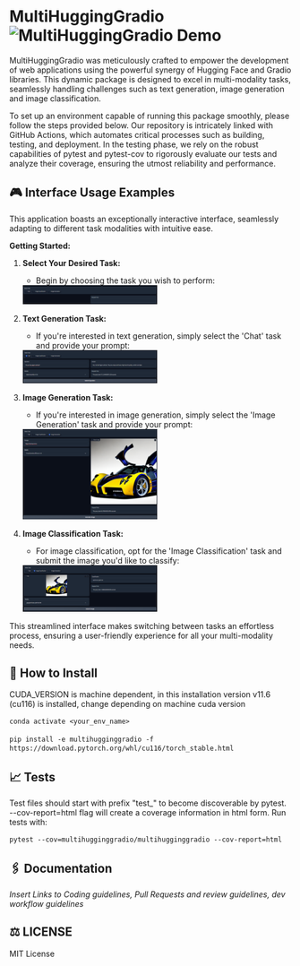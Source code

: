 MultiHuggingGradio  ![MultiHuggingGradio Demo](https://github.com/LPFerreira33/MultiHuggingGradio/actions/workflows/env_creation_linter_and_tests.yml/badge.svg)
===================

MultiHuggingGradio was meticulously crafted to empower the development of web applications using the powerful synergy of Hugging Face and Gradio libraries. This dynamic package is designed to excel in multi-modality tasks, seamlessly handling challenges such as text generation, image generation and image classification.

To set up an environment capable of running this package smoothly, please follow the steps provided below. Our repository is intricately linked with GitHub Actions, which automates critical processes such as building, testing, and deployment. In the testing phase, we rely on the robust capabilities of pytest and pytest-cov to rigorously evaluate our tests and analyze their coverage, ensuring the utmost reliability and performance.


## 🎮 Interface Usage Examples
This application boasts an exceptionally interactive interface, seamlessly adapting to different task modalities with intuitive ease.

**Getting Started:**

1. **Select Your Desired Task:**
   - Begin by choosing the task you wish to perform:

   <img src="./readme_images/multihugginggradio_init.png" alt="Task Selection" style="max-width: 50%;"/>

2. **Text Generation Task:**
   - If you're interested in text generation, simply select the 'Chat' task and provide your prompt:

   <img src="./readme_images/multihugginggradio_text_generation.png" alt="Text Generation" style="max-width: 50%;"/>

3. **Image Generation Task:**
   - If you're interested in image generation, simply select the 'Image Generation' task and provide your prompt:

   <img src="./readme_images/multihugginggradio_image_generation.png" alt="Image Generation" style="max-width: 50%;"/>

4. **Image Classification Task:**
   - For image classification, opt for the 'Image Classification' task and submit the image you'd like to classify:

   <img src="./readme_images/multihugginggradio_image_classification.png" alt="Image Classification" style="max-width: 50%;"/>

This streamlined interface makes switching between tasks an effortless process, ensuring a user-friendly experience for all your multi-modality needs.


## 📐 How to Install

CUDA_VERSION is machine dependent, in this installation version v11.6 (cu116) is installed, change depending on machine cuda version 
```shell
conda activate <your_env_name>

pip install -e multihugginggradio -f https://download.pytorch.org/whl/cu116/torch_stable.html
```

## 📈 Tests

Test files should start with prefix "test_" to become discoverable by pytest. --cov-report=html flag will create a coverage information in html form.
Run tests with:
```shell
pytest --cov=multihugginggradio/multihugginggradio --cov-report=html
```

## 🖇️ Documentation
*Insert Links to Coding guidelines, Pull Requests and review guidelines, dev workflow guidelines*

## ⚖️ LICENSE
MIT License